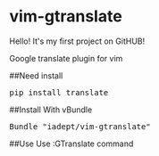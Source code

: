 vim-gtranslate
==============

Hello!
It's my first project on GitHUB!

Google translate plugin for vim

##Need install
<pre>
pip install translate
</pre>
##Install
With vBundle
<pre>
Bundle "iadept/vim-gtranslate"
</pre>
##Use
Use :GTranslate command
